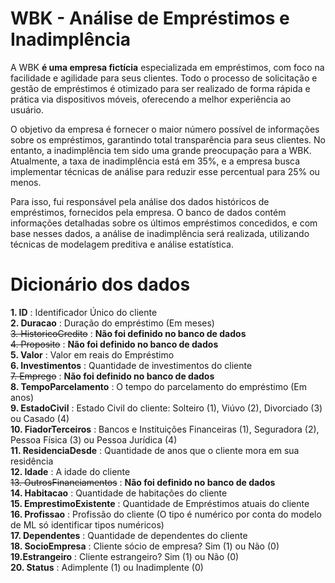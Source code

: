 # WBK - Análise de Empréstimos e Inadimplência
 
A WBK  **é uma empresa fictícia** especializada em empréstimos, com foco na facilidade e agilidade para seus clientes. Todo o processo de solicitação e gestão de empréstimos é otimizado para ser realizado de forma rápida e prática via dispositivos móveis, oferecendo a melhor experiência ao usuário.

O objetivo da empresa é fornecer o maior número possível de informações sobre os empréstimos, garantindo total transparência para seus clientes. No entanto, a inadimplência tem sido uma grande preocupação para a WBK. Atualmente, a taxa de inadimplência está em 35%, e a empresa busca implementar técnicas de análise para reduzir esse percentual para 25% ou menos.

Para isso, fui responsável pela análise dos dados históricos de empréstimos, fornecidos pela empresa. O banco de dados contém informações detalhadas sobre os últimos empréstimos concedidos, e com base nesses dados, a análise de inadimplência será realizada, utilizando técnicas de modelagem preditiva e análise estatística.

# Dicionário dos dados

**1. ID** : Identificador Único do cliente<br>
**2. Duracao** : Duração do empréstimo (Em meses)<br>
~~3. HistoricoCredito~~ : **Não foi definido no banco de dados**<br>
~~4. Proposito~~ : **Não foi definido no banco de dados**<br>
**5. Valor** : Valor em reais do Empréstimo<br>
**6. Investimentos** : Quantidade de investimentos do cliente<br>
~~7. Emprego~~ : **Não foi definido no banco de dados** <br>
**8. TempoParcelamento** : O tempo do parcelamento do empréstimo (Em anos)<br> 
**9. EstadoCivil** : Estado Civil do cliente: Solteiro (1), Viúvo (2), Divorciado (3) ou Casado (4)<br>
**10. FiadorTerceiros** : Bancos e Instituições Financeiras (1), Seguradora (2), Pessoa Física (3) ou Pessoa Jurídica (4)<br> 
**11. ResidenciaDesde** : Quantidade de anos que o cliente mora em sua residência<br>
**12. Idade** : A idade do cliente<br>
~~13. OutrosFinanciamentos~~ : **Não foi definido no banco de dados** <br>
**14. Habitacao** : Quantidade de habitações do cliente<br>
**15. EmprestimoExistente** : Quantidade de Empréstimos atuais do cliente<br>
**16. Profissao** : Profissão do cliente (O tipo é numérico por conta do modelo de ML só identificar tipos numéricos)<br>
**17. Dependentes** : Quantidade de dependentes do cliente<br>
**18. SocioEmpresa** : Cliente sócio de empresa? Sim (1) ou Não (0) <br>
**19.Estrangeiro** : Cliente estrangeiro? Sim (1) ou Não (0) <br>
**20. Status** : Adimplente (1) ou Inadimplente (0)<br>